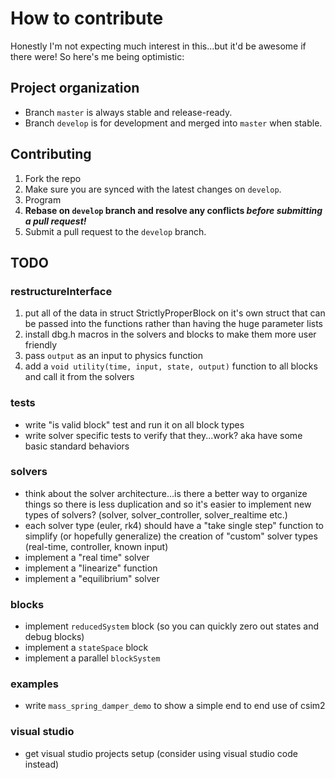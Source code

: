 # How to contribute

Honestly I'm not expecting much interest in this...but it'd be awesome if there were!
So here's me being optimistic:

## Project organization

* Branch `master` is always stable and release-ready.
* Branch `develop` is for development and merged into `master` when stable.

## Contributing

1. Fork the repo
2. Make sure you are synced with the latest changes on `develop`.
3. Program
4. **Rebase on `develop` branch and resolve any conflicts _before submitting a pull request!_**
5. Submit a pull request to the `develop` branch.

## TODO

### restructureInterface

1. put all of the data in struct StrictlyProperBlock on it's own struct that can be passed into the functions rather than having the huge parameter lists
2. install dbg.h macros in the solvers and blocks to make them more user friendly
3. pass `output` as an input to physics function
4. add a `void utility(time, input, state, output)` function to all blocks and call it from the solvers

### tests

* write "is valid block" test and run it on all block types
* write solver specific tests to verify that they...work? aka have some basic standard behaviors

### solvers

* think about the solver architecture...is there a better way to organize things so there is less duplication and so it's easier to implement new types of solvers? (solver, solver_controller, solver_realtime etc.)
* each solver type (euler, rk4) should have a "take single step" function to simplify (or hopefully generalize) the creation of "custom" solver types (real-time, controller, known input)
* implement a "real time" solver
* implement a "linearize" function
* implement a "equilibrium" solver

### blocks

* implement `reducedSystem` block (so you can quickly zero out states and debug blocks)
* implement a `stateSpace` block
* implement a parallel `blockSystem`

### examples

* write `mass_spring_damper_demo` to show a simple end to end use of csim2

### visual studio

* get visual studio projects setup (consider using visual studio code instead)
